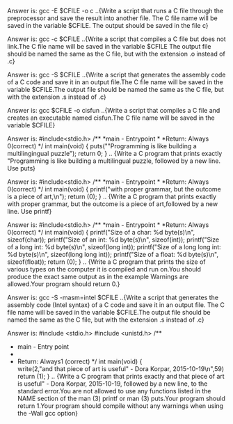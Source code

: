 Answer is: gcc -E $CFILE -o c ..{Write a script that runs a C file through the preprocessor and save the result into another file.
The C file name will be saved in the variable $CFILE. The output should be saved in the file c}

Answer is: gcc -c $CFILE ..{Write a script that compiles a C file but does not link.The C file name will be saved in the variable $CFILE
The output file should be named the same as the C file, but with the extension .o instead of .c}

Answer is: gcc -S $CFILE ..{Write a script that generates the assembly code of a C code and save it in an output file.The C file name will be saved in the variable $CFILE.The output file should be named the same as the C file, but with the extension .s instead of .c}

Answer is: gcc $CFILE -o cisfun ..{Write a script that compiles a C file and creates an executable named cisfun.The C file name will be saved in the variable $CFILE}

Answer is:
#include<stdio.h>
/**
*main - Entrypoint
*
*Return: Always 0(correct)
*/
int main(void)
{
puts("\"Programming is like building a multilingingual puzzle");
return 0;
}
.. {Write a C program that prints exactly "Programming is like building a multilingual puzzle, followed by a new line. Use puts}

Answer is:
#include<stdio.h>
/**
*main - Entrypoint
*
*Return: Always 0(correct)
*/
int main(void)
{
printf("with proper grammar, but the outcome is a piece of art,\n");
return (0);
}
.. {Write a C program that prints exactly with proper grammar, but the outcome is a piece of art,followed by a new line. Use printf}

Answer is:
#include<stdio.h>
/**
*main - Entrypoint
*
*Return: Always 0(correct)
*/
int main(void)
{
printf("Size of a char: %d byte(s)\n", sizeof(char));
printf("Size of an int: %d byte(s)\n", sizeof(int));
printf("Size of a long int: %d byte(s)\n", sizeof(long int));
printf("Size of a long long int: %d byte(s)\n", sizeof(long long int));
printf("Size of a float: %d byte(s)\n", sizeof(float));
return (0);
}
.. {Write a C program that prints the size of various types on the computer it is compiled and run on.You should produce the exact same output as in the example
Warnings are allowed.Your program should return 0.}

Answer is: gcc -S -masm=intel $CFILE ..{Write a script that generates the assembly code (Intel syntax) of a C code and save it in an output file.
The C file name will be saved in the variable $CFILE.The output file should be named the same as the C file, but with the extension .s instead of .c}

Answer is:
#include <stdio.h>
#include <unistd.h>
/**
 * main - Entry point
 * 
 * Return: Always1 (correct)
 */
int main(void)
{       
        write(2,"and that piece of art is useful" - Dora Korpar, 2015-10-19\n",59)
                return (1);
}
.. {Write a C program that prints exactly and that piece of art is useful" - Dora Korpar, 2015-10-19, followed by a new line, to the standard error.You are not allowed to use any functions listed in the NAME section of the man (3) printf or man (3) puts.Your program should return 1.Your program should compile without any warnings when using the -Wall gcc option}
